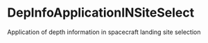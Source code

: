 # DepInfoApplicationINSiteSelect
Application of depth information in spacecraft landing site selection
